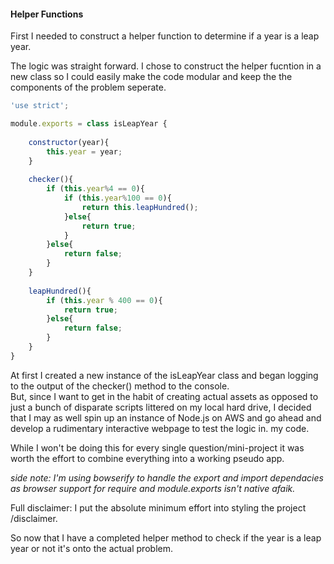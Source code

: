 #### Helper Functions

First I needed to construct a helper function to determine if a year is a leap year.  

The logic was straight forward. I chose to construct the helper fucntion in a new class so I could easily make the code modular and keep the 
the components of the problem seperate.

```javascript
'use strict';

module.exports = class isLeapYear {
    
    constructor(year){
        this.year = year;
    }
    
    checker(){
        if (this.year%4 == 0){
            if (this.year%100 == 0){
                return this.leapHundred();
            }else{
                return true;
            }
        }else{
            return false;
        }
    }
    
    leapHundred(){
        if (this.year % 400 == 0){
            return true;
        }else{
            return false;
        }
    }
} 
```

At first I created a new instance of the isLeapYear class and began logging to the output of the checker() method to the console.  
But, since I want to get in the habit of creating actual assets as opposed to just a bunch of disparate scripts littered on my local hard drive, 
I decided that I may as well spin up an instance of Node.js on AWS and go ahead and develop a rudimentary interactive webpage to test the logic in. my code.

While I won't be doing this for every single question/mini-project it was worth the effort to combine everything into a working pseudo app. 

_side note: I'm using bowserify to handle the export and import dependacies as browser support for require and module.exports isn't native afaik._

Full disclaimer: I put the absolute minimum effort into styling the project /disclaimer.

So now that I have a completed helper method to check if the year is a leap year or not it's onto the actual problem.



